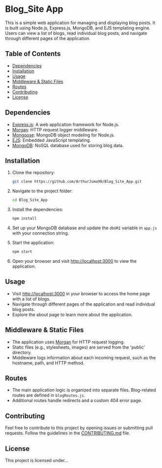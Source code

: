 # Blog_Site App

This is a simple web application for managing and displaying blog posts. It is built using Node.js, Express.js, MongoDB, and EJS templating engine. Users can view a list of blogs, read individual blog posts, and navigate through different pages of the application.

## Table of Contents

- [Dependencies](#dependencies)
- [Installation](#installation)
- [Usage](#usage)
- [Middleware & Static Files](#middleware--static-files)
- [Routes](#routes)
- [Contributing](#contributing)
- [License](#license)

## Dependencies

- [Express.js](https://expressjs.com/): A web application framework for Node.js.
- [Morgan](https://www.npmjs.com/package/morgan): HTTP request logger middleware.
- [Mongoose](https://mongoosejs.com/): MongoDB object modeling for Node.js.
- [EJS](https://ejs.co/): Embedded JavaScript templating.
- [MongoDB](https://www.mongodb.com/): NoSQL database used for storing blog data.

## Installation

1. Clone the repository:

   ```bash
   git clone https://github.com/ArthurJuma98/Blog_Site_App.git
   ```

2. Navigate to the project folder:

   ```bash
   cd Blog_Site_App
   ```

3. Install the dependencies:

   ```bash
   npm install
   ```

4. Set up your MongoDB database and update the `dbURI` variable in `app.js` with your connection string.

5. Start the application:

   ```bash
   npm start
   ```

6. Open your browser and visit [http://localhost:3000](http://localhost:3000) to view the application.

## Usage

- Visit [http://localhost:3000](http://localhost:3000) in your browser to access the home page with a list of blogs.
- Navigate through different pages of the application and read individual blog posts.
- Explore the about page to learn more about the application.

## Middleware & Static Files

- The application uses [Morgan](https://www.npmjs.com/package/morgan) for HTTP request logging.
- Static files (e.g., stylesheets, images) are served from the 'public' directory.
- Middleware logs information about each incoming request, such as the hostname, path, and HTTP method.

## Routes

- The main application logic is organized into separate files. Blog-related routes are defined in `blogRoutes.js`.
- Additional routes handle redirects and a custom 404 error page.

## Contributing

Feel free to contribute to this project by opening issues or submitting pull requests. Follow the guidelines in the [CONTRIBUTING.md](CONTRIBUTING.md) file.

## License

This project is licensed under...
